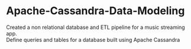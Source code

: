 # Apache-Cassandra-Data-Modeling
Created a non relational database and ETL pipeline for a music streaming app. <br />
Define queries and tables for a database built using Apache Cassandra

